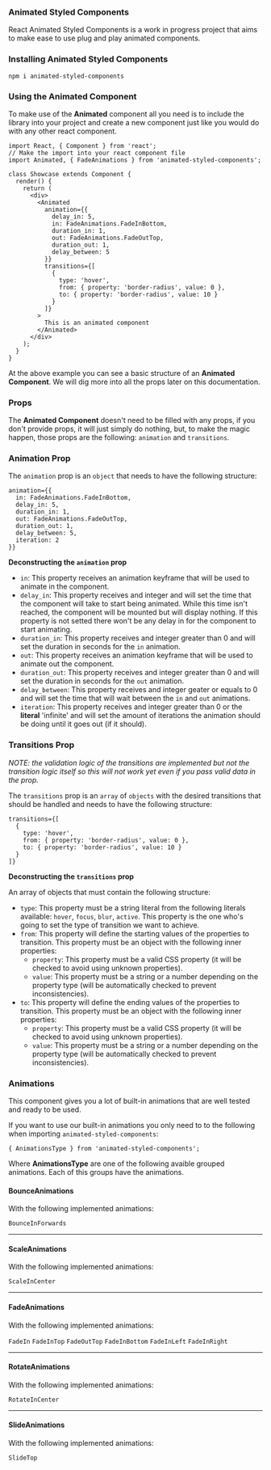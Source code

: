 ### Animated Styled Components

React Animated Styled Components is a work in progress project that aims to make 
ease to use plug and play animated components.

### Installing Animated Styled Components

`npm i animated-styled-components`

### Using the Animated Component

To make use of the **Animated** component all you need is to include the library into your project and create a new component just like you would do with any other react component.

```
import React, { Component } from 'react';
// Make the import into your react component file
import Animated, { FadeAnimations } from 'animated-styled-components';

class Showcase extends Component {
  render() {
    return (
      <div>
        <Animated
          animation={{
            delay_in: 5,
            in: FadeAnimations.FadeInBottom,
            duration_in: 1,
            out: FadeAnimations.FadeOutTop,
            duration_out: 1,
            delay_between: 5
          }}
          transitions={[
            {
              type: 'hover',
              from: { property: 'border-radius', value: 0 },
              to: { property: 'border-radius', value: 10 }
            }
          ]}
        >
          This is an animated component
        </Animated>
      </div>
    );
  }
}

```

At the above example you can see a basic structure of an **Animated Component**. We will dig more into all the props later on this documentation.

### Props

The **Animated Component** doesn't need to be filled with any props, if you don't provide props, it will just simply do nothing, but, to make the magic happen, those props are the following: `animation` and `transitions`.

### Animation Prop

The `animation` prop is an `object` that needs to have the following structure:

```
animation={{
  in: FadeAnimations.FadeInBottom,
  delay_in: 5,
  duration_in: 1,
  out: FadeAnimations.FadeOutTop,
  duration_out: 1,
  delay_between: 5,
  iteration: 2
}}
```

**Deconstructing the `animation` prop**

* `in`: This property receives an animation keyframe that will be used to animate in the component.
* `delay_in`: This property receives and integer and will set the time that the component will take to start being animated. While this time isn't reached, the component will be mounted but will display nothing. If this property is not setted there won't be any delay in for the component to start animating.
* `duration_in`:  This property receives and integer greater than 0 and will set the duration in seconds for the `in` animation.
* `out`: This property receives an animation keyframe that will be used to animate out the component.
* `duration_out`: This property receives and integer greater than 0 and will set the duration in seconds for the `out` animation.
* `delay_between`: This property receives and integer geater or equals to 0 and will set the time that will wait between the `in` and `out` animations.
* `iteration`: This property receives and integer greater than 0 or the **literal** 'infinite' and will set the amount of iterations the animation should be doing until it goes out (if it should).

### Transitions Prop

*NOTE: the validation logic of the transitions are implemented but not the transition logic itself so this will not work yet even if you pass valid data in the prop.*

The `transitions` prop is an `array` of `objects` with the desired transitions that should be handled and needs to have the following structure:

```
transitions={[
  {
    type: 'hover',
    from: { property: 'border-radius', value: 0 },
    to: { property: 'border-radius', value: 10 }
  }
]}
```

**Deconstructing the `transitions` prop**

An array of objects that must contain the following structure:

* `type`: This property must be a string literal from the following literals available: `hover`, `focus`, `blur`, `active`. This property is the one who's going to set the type of transition we want to achieve.
* `from`: This property will define the starting values of the properties to transition. This property must be an object with the following inner properties:
  * `property`: This property must be a valid CSS property (it will be checked to avoid using unknown properties).
  * `value`: This property must be a string or a number depending on the property type (will be automatically checked to prevent inconsistencies).
* `to`: This property will define the ending values of the properties to transition. This property must be an object with the following inner properties:
  * `property`: This property must be a valid CSS property (it will be checked to avoid using unknown properties).
  * `value`: This property must be a string or a number depending on the property type (will be automatically checked to prevent inconsistencies).


### Animations

This component gives you a lot of built-in animations that are well tested and ready to be used.

If you want to use our built-in animations you only need to to the following when importing `animated-styled-components`:

`{ AnimationsType } from 'animated-styled-components';`

Where **AnimationsType** are one of the following avaible grouped animations. Each of this groups have the animations.

#### BounceAnimations

With the following implemented animations:

`BounceInForwards`

---

#### ScaleAnimations

With the following implemented animations:

`ScaleInCenter`

---

#### FadeAnimations

With the following implemented animations:

`FadeIn`
`FadeInTop`
`FadeOutTop`
`FadeInBottom`
`FadeInLeft`
`FadeInRight`

---

#### RotateAnimations

With the following implemented animations:

`RotateInCenter`

---

#### SlideAnimations

With the following implemented animations:

`SlideTop`